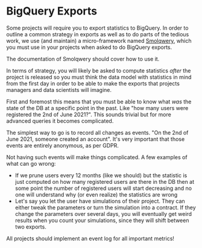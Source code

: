 # BigQuery Exports

Some projects will require you to export statistics to BigQuery. In order to
outline a common strategy in exports as well as to do parts of the tedious work,
we use (and maintain) a micro-framework named
[Smolqwery](https://pypi.org/project/smolqwery/), which you must use in your
projects when asked to do BigQuery exports.

The documentation of Smolqwery should cover how to use it.

In terms of strategy, you will likely be asked to compute statistics _after_ the
project is released so you must think the data model with statistics in mind
from the first day in order to be able to make the exports that projects
managers and data scientists will imagine.

First and foremost this means that you must be able to know what _was_ the state
of the DB at a specific point in the past. Like "how many users were registered
the 2nd of June 2021?". This sounds trivial but for more advanced queries it
becomes complicated.

The simplest way to go is to record all changes as events. "On the 2nd of June
2021, someone created an account". It's very important that those events are
entirely anonymous, as per GDPR.

Not having such events will make things complicated. A few examples of what can
go wrong:

- If we prune users every 12 months (like we should) but the statistic is just
    computed on how many registered users are there in the DB then at some point
    the number of registered users will start decreasing and no one will
    understand why (or even realize) the statistics are wrong
- Let's say you let the user have simulations of their project. They can
    either tweak the parameters or turn the simulation into a contract. If they
    change the parameters over several days, you will eventually get weird
    results when you count your simulations, since they will shift between two
    exports.

All projects should implement an event log for all important metrics!
